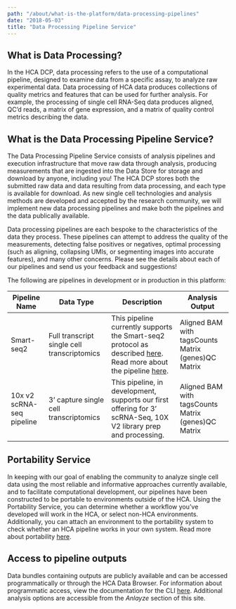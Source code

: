 ```yaml
---
path: "/about/what-is-the-platform/data-processing-pipelines"
date: "2018-05-03"
title: "Data Processing Pipeline Service"
---
```


## What is Data Processing?
In the HCA DCP, data processing refers to the use of a computational pipeline, designed to examine data from a specific assay, to analyze raw experimental data. Data processing of HCA data produces collections of quality metrics and features that can be used for further analysis. For example, the processing of single cell RNA-Seq data produces aligned, QC’d reads, a matrix of gene expression, and a matrix of quality control metrics describing the data.   

## What is the Data Processing Pipeline Service?
The Data Processing Pipeline Service consists of analysis pipelines and execution infrastructure that move raw data through analysis, producing measurements that are ingested into the Data Store for storage and download by anyone, including you! The HCA DCP stores both the submitted raw data and data resulting from data processing, and each type is available for download. As new single cell technologies and analysis methods are developed and accepted by the research community, we will implement new data processing pipelines and make both the pipelines and the data publically available.

Data processing pipelines are each bespoke to the characteristics of the data they process. These pipelines can attempt to address the quality of the measurements, detecting false positives or negatives, optimal processing (such as aligning, collapsing UMIs, or segmenting images into accurate features), and many other concerns. Please see the details about each of our pipelines and send us your feedback and suggestions!



The following are pipelines in development or in production in this platform:

| Pipeline Name | Data Type                                   | Description                                                                                                                            | Analysis Output                                     |
|------------------|---------------------------------------------|----------------------------------------------------------------------------------------------------------------------------------------|-----------------------------------------------------|
| Smart-seq2    | Full transcript single cell transcriptomics | This pipeline currently supports the Smart-seq2 protocol as described [here](https://www.nature.com/articles/nprot.2014.006). Read more about the pipeline [here](/learn/userguides/data-processing-pipelines/smart-seq2-workflow).                              | Aligned BAM with tagsCounts Matrix (genes)QC Matrix |
| 10x v2 scRNA-seq pipeline | 3’ capture single cell transcriptomics      | This pipeline, in development, supports our first offering for 3’ scRNA-Seq, 10X V2 library prep and processing. | Aligned BAM with tagsCounts Matrix (genes)QC Matrix |


## Portability Service 
In keeping with our goal of enabling the community to analyze single cell data using the most reliable and informative approaches currently available, and to facilitate computational development, our pipelines have been constructed to be portable to environments outside of the HCA. Using the Portability Service, you can determine whether a workflow you’ve developed will work in the HCA, or select non-HCA environments. Additionally, you can attach an environment to the portability system to check whether an HCA pipeline works in your own system. Read more about portability [here](/learn/userguides/data-processing-pipelines/pipeline-portability).

## Access to pipeline outputs
Data bundles containing outputs are publicly available and can be accessed programmatically or through the HCA Data Browser. For information about programmatic access, view the documentation for the CLI [here](/learn/userguides/accessing-data/using-the-cli-to-access-data). Additional analysis options are accessible from the *Anlayze* section of this site.
